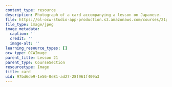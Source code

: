 ```yaml
---
content_type: resource
description: Photograph of a card accompanying a lesson on Japanese.
file: https://ol-ocw-studio-app-production.s3.amazonaws.com/courses/21g-504-japanese-iv-spring-2009/97bd6de91e560e81ad2728f961f409a3_card.jpg
file_type: image/jpeg
image_metadata:
  caption: ''
  credit: ''
  image-alt: ''
learning_resource_types: []
ocw_type: OCWImage
parent_title: Lesson 21
parent_type: CourseSection
resourcetype: Image
title: card
uid: 97bd6de9-1e56-0e81-ad27-28f961f409a3
---
```

